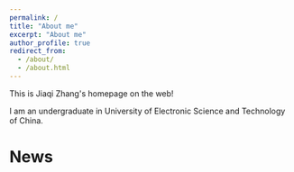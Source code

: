 ```yaml
---
permalink: /
title: "About me"
excerpt: "About me"
author_profile: true
redirect_from: 
  - /about/
  - /about.html
---
```


This is Jiaqi Zhang's homepage on the web!

I am an undergraduate in University of Electronic Science and Technology of China.


News 
======

